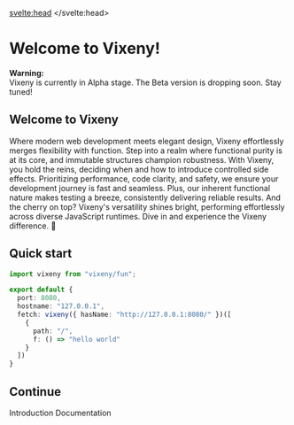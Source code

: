 <svelte:head>
    <title>Vixeny - Unleash the Power of Multi-Paradigm Programming</title>
    <meta name="description" content="Vixeny is a multi-paradigm web development framework, optimizing developer experience, application speed, and functional programming capabilities. Start your journey with Vixeny to create robust, maintainable, and efficient web applications.">
</svelte:head>
<script>
  import PreviousNext from "$lib/components/PreviousNext.svelte"
  import FancyLink from "$lib/components/FancyLink.svelte"
</script>

# Welcome to Vixeny!

<div class="warning">
  <strong>Warning:</strong><div>Vixeny is currently in Alpha stage. The Beta version is dropping soon. Stay tuned!</div>
</div>

## Welcome to Vixeny

Where modern web development meets elegant design, Vixeny effortlessly merges flexibility with function. Step into a realm where functional purity is at its core, and immutable structures champion robustness. With Vixeny, you hold the reins, deciding when and how to introduce controlled side effects. Prioritizing performance, code clarity, and safety, we ensure your development journey is fast and seamless. Plus, our inherent functional nature makes testing a breeze, consistently delivering reliable results. And the cherry on top? Vixeny's versatility shines bright, performing effortlessly across diverse JavaScript runtimes. Dive in and experience the Vixeny difference. 🌟

## Quick start

```ts
import vixeny from "vixeny/fun";

export default {
  port: 8080,
  hostname: "127.0.0.1",
  fetch: vixeny({ hasName: "http://127.0.0.1:8080/" })([
    { 
      path: "/",
      f: () => "hello world"
    }
  ]) 
}
```

## Continue

<div>
<FancyLink href="/basics">Introduction</FancyLink>
<FancyLink href="/docs">Documentation</FancyLink>
</div>

<style>
div > :global(*:not(:last-child)) {
margin-bottom: 8px;
}
</style>
